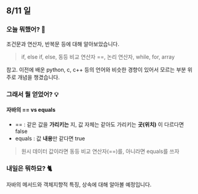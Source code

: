 ## 8/11 일

### 오늘 뭐했어? :thought_balloon:
조건문과 연산자, 반복문 등에 대해 알아보았습니다.

> if, else if, else, 동등 비교 연산자 ==, 논리 연산자, while, for, array

참고. 이전에 배운 python, c, c++ 등의 언어와 비슷한 경향이 있어서 모르는 부분 위주로 개념을 챙겼습니다.

### 그래서 뭘 얻었어? :bulb:
#### 자바의 == vs equals

- == 
: 같은 값을 **가리키는** 지, 값 자체는 같아도 가리키는 **곳(위치)** 이 다르다면 false 
- equals 
: 값 **내용**만 같다면 true

> 원시 데이터 값이라면 동등 비교 연산자(==)를, 아니라면 equals를 쓰자

### 내일은 뭐하묘? :cat2:
자바의 메서드와 객체지향적 특징, 상속에 대해 알아볼 예정입니다.